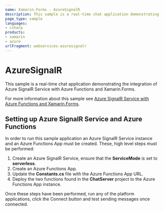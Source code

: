 ```yaml
---
name: Xamarin.Forms - AzureSignalR
description: This sample is a real-time chat application demonstrating the integration of Azure SignalR Service with Azure Functions and Xamarin.Forms.
page_type: sample
languages:
- csharp
products:
- xamarin
- azure
urlFragment: webservices-azuresignalr
---
```

# AzureSignalR

This sample is a real-time chat application demonstrating the integration of Azure SignalR Service with Azure Functions and Xamarin.Forms.

For more information about this sample see [Azure SignalR Service with Azure Functions and Xamarin.Forms](https://docs.microsoft.com/xamarin/xamarin-forms/data-cloud/serverless/azure-signalr).

## Setting up Azure SignalR Service and Azure Functions

In order to run this sample application an Azure SignalR Service instance and an Azure Functions App must be created. These, high level steps must be performed:

1. Create an Azure SignalR Service, ensure that the **ServiceMode** is set to **serverless**.
1. Create an Azure Functions App.
1. Update the **Constants.cs** file with the Azure Functions App URL.
1. Deploy the two functions found in the **ChatServer** project to the Azure Functions App instance.

Once these steps have been performed, run any of the platform applications, click the Connect button and test sending messages once connected.
